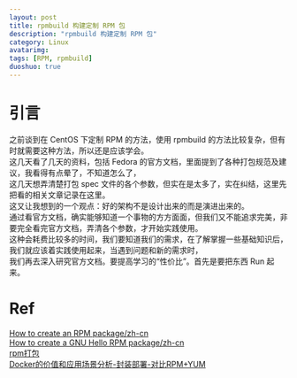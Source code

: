 ```yaml
---
layout: post
title: rpmbuild 构建定制 RPM 包
description: "rpmbuild 构建定制 RPM 包"
category: Linux
avatarimg:
tags: [RPM, rpmbuild]
duoshuo: true
---
```


# 引言
之前谈到在 CentOS 下定制 RPM 的方法，使用 rpmbuild 的方法比较复杂，但有时就需要这种方法，所以还是应该学会。  
这几天看了几天的资料，包括 Fedora 的官方文档，里面提到了各种打包规范及建议，我看得有点晕了，不知道怎么了，  
这几天想弄清楚打包 spec 文件的各个参数，但实在是太多了，实在纠结，这里先把看的相关文章记录在这里。  
这又让我想到的一个观点：好的架构不是设计出来的而是演进出来的。  
通过看官方文档，确实能够知道一个事物的方方面面，但我们又不能追求完美，非要完全看完官方文档，弄清各个参数，才开始实践使用。  
这种会耗费比较多的时间，我们要知道我们的需求，在了解掌握一些基础知识后，我们就应该着实践使用起来，当遇到问题和新的需求时，  
我们再去深入研究官方文档。要提高学习的“性价比”。首先是要把东西 Run 起来。


# Ref
[How to create an RPM package/zh-cn](https://fedoraproject.org/wiki/How_to_create_an_RPM_package/zh-cn)  
[How to create a GNU Hello RPM package/zh-cn](https://fedoraproject.org/wiki/How_to_create_a_GNU_Hello_RPM_package/zh-cn)  
[rpm打包](http://mattshma.github.io/2015/11/04/rpm%E6%89%93%E5%8C%85/)  
[Docker的价值和应用场景分析-封装部署-对比RPM+YUM](http://www.eit.name/blog/read.php?560)  


